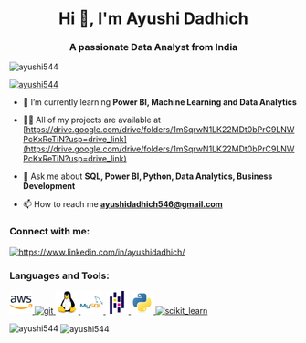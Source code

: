 <h1 align="center">Hi 👋, I'm Ayushi Dadhich</h1>
<h3 align="center">A passionate Data Analyst from India</h3>

<p align="left"> <img src="https://komarev.com/ghpvc/?username=ayushi544&label=Profile%20views&color=0e75b6&style=flat" alt="ayushi544" /> </p>

<p align="left"> <a href="https://github.com/ryo-ma/github-profile-trophy"><img src="https://github-profile-trophy.vercel.app/?username=ayushi544" alt="ayushi544" /></a> </p>

- 🌱 I’m currently learning **Power BI, Machine Learning and Data Analytics**

- 👨‍💻 All of my projects are available at [https://drive.google.com/drive/folders/1mSqrwN1LK22MDt0bPrC9LNWPcKxReTiN?usp=drive_link](https://drive.google.com/drive/folders/1mSqrwN1LK22MDt0bPrC9LNWPcKxReTiN?usp=drive_link)

- 💬 Ask me about **SQL, Power BI, Python, Data Analytics, Business Development**

- 📫 How to reach me **ayushidadhich546@gmail.com**

<h3 align="left">Connect with me:</h3>
<p align="left">
<a href="https://linkedin.com/in/https://www.linkedin.com/in/ayushidadhich/" target="blank"><img align="center" src="https://raw.githubusercontent.com/rahuldkjain/github-profile-readme-generator/master/src/images/icons/Social/linked-in-alt.svg" alt="https://www.linkedin.com/in/ayushidadhich/" height="30" width="40" /></a>
</p>

<h3 align="left">Languages and Tools:</h3>
<p align="left"> <a href="https://aws.amazon.com" target="_blank" rel="noreferrer"> <img src="https://raw.githubusercontent.com/devicons/devicon/master/icons/amazonwebservices/amazonwebservices-original-wordmark.svg" alt="aws" width="40" height="40"/> </a> <a href="https://git-scm.com/" target="_blank" rel="noreferrer"> <img src="https://www.vectorlogo.zone/logos/git-scm/git-scm-icon.svg" alt="git" width="40" height="40"/> </a> <a href="https://www.linux.org/" target="_blank" rel="noreferrer"> <img src="https://raw.githubusercontent.com/devicons/devicon/master/icons/linux/linux-original.svg" alt="linux" width="40" height="40"/> </a> <a href="https://www.mysql.com/" target="_blank" rel="noreferrer"> <img src="https://raw.githubusercontent.com/devicons/devicon/master/icons/mysql/mysql-original-wordmark.svg" alt="mysql" width="40" height="40"/> </a> <a href="https://pandas.pydata.org/" target="_blank" rel="noreferrer"> <img src="https://raw.githubusercontent.com/devicons/devicon/2ae2a900d2f041da66e950e4d48052658d850630/icons/pandas/pandas-original.svg" alt="pandas" width="40" height="40"/> </a> <a href="https://www.python.org" target="_blank" rel="noreferrer"> <img src="https://raw.githubusercontent.com/devicons/devicon/master/icons/python/python-original.svg" alt="python" width="40" height="40"/> </a> <a href="https://scikit-learn.org/" target="_blank" rel="noreferrer"> <img src="https://upload.wikimedia.org/wikipedia/commons/0/05/Scikit_learn_logo_small.svg" alt="scikit_learn" width="40" height="40"/> </a> </p>

<p><img align="left" src="https://github-readme-stats.vercel.app/api/top-langs?username=ayushi544&show_icons=true&locale=en&layout=compact" alt="ayushi544" /></p>

<p>&nbsp;<img align="center" src="https://github-readme-stats.vercel.app/api?username=ayushi544&show_icons=true&locale=en" alt="ayushi544" /></p>

